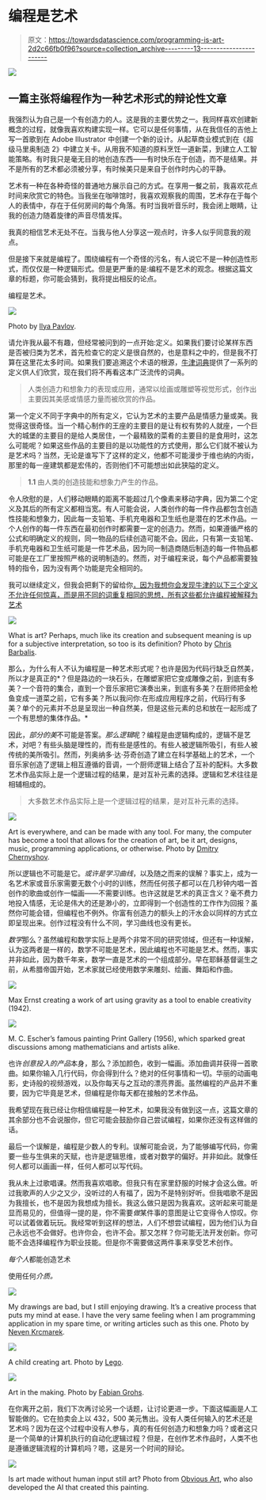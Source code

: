 # 编程是艺术

> 原文：<https://towardsdatascience.com/programming-is-art-2d2c66fb0f96?source=collection_archive---------13----------------------->

![](img/f1e486b9523bc15f47b2ed20a87a9c07.png)

## 一篇主张将编程作为一种艺术形式的辩论性文章

我强烈认为自己是一个有创造力的人。这是我的主要优势之一。我同样喜欢创建新概念的过程，就像我喜欢构建实现一样。它可以是任何事情，从在我信任的吉他上写一首歌到在 Adobe Illustrator 中创建一个新的设计。从起草商业模式到在《超级马里奥制造 2》中建立关卡。从用我不知道的原料烹饪一道新菜，到建立人工智能策略。有时我只是毫无目的地创造东西——有时快乐在于创造，而不是结果。并不是所有的艺术都必须被分享，有时候美只是来自于创作时内心的平静。

艺术有一种在各种奇怪的普通地方展示自己的方式。在享用一餐之前，我喜欢花点时间来欣赏它的特色。当我坐在咖啡馆时，我喜欢观察我的周围，艺术存在于每个人的表情中，存在于任何房间的每个角落。有时当我听音乐时，我会闭上眼睛，让我的创造力随着旋律的声音尽情发挥。

我真的相信艺术无处不在。当我与他人分享这一观点时，许多人似乎同意我的观点。

但是接下来就是编程了。围绕编程有一个奇怪的污名，有人说它不是一种创造性形式，而仅仅是一种逻辑形式。但是更严重的是:编程不是艺术的观念。根据这篇文章的标题，你可能会猜到，我将提出相反的论点。

编程是艺术。

![](img/c88cba37912289a904f942190fd5e064.png)

Photo by [Ilya Pavlov](https://unsplash.com/@ilyapavlov?utm_source=unsplash&utm_medium=referral&utm_content=creditCopyText).

请允许我从最不有趣，但经常被问到的一点开始:定义。如果我们要讨论某样东西是否被归类为艺术，首先检查它的定义是很自然的，也是意料之中的，但是我不打算在这里花太多时间。如果我们要追溯这个术语的根源，[牛津词典](https://www.lexico.com/en/definition/art)提供了一系列的定义供人们欣赏，现在我们将不再看这本广泛流传的词典。

> 人类创造力和想象力的表现或应用，通常以绘画或雕塑等视觉形式，创作出主要因其美感或情感力量而被欣赏的作品。

第一个定义不同于字典中的所有定义，它认为艺术的主要产品是情感力量或美。我觉得这很奇怪。当一个精心制作的王座的主要目的是让有权有势的人就座，一个巨大的城堡的主要目的是给人类居住，一个最精致的菜肴的主要目的是食用时，这怎么可能呢？如果这些作品的主要目的是以功能性的方式使用，那么它们就不被认为是艺术吗？当然，无论是谁写下了这样的定义，他都不可能漫步于维也纳的内街，那里的每一座建筑都是宏伟的，否则他们不可能想出如此狭隘的定义。

> **1.1** 由人类的创造技能和想象力产生的作品。

令人欣慰的是，人们移动眼睛的距离不能超过几个像素来移动字典，因为第二个定义及其后的所有定义都相当宽。有人可能会说，人类创作的每一件作品都包含创造性技能和想象力，因此每一支铅笔、手机充电器和卫生纸也是潜在的艺术作品。一个人创作的每一件东西在最初创作时都需要一定的创造力。然而，如果遵循严格的公式和明确定义的规则，同一物品的后续创造可能不会。因此，只有第一支铅笔、手机充电器和卫生纸可能是一件艺术品，因为同一制造商随后制造的每一件物品都可能是在工厂里按照严格的说明制造的。然而，对于编程来说，每个产品都需要独特的指令，因为没有两个功能是完全相同的。

我可以继续定义，但我会把剩下的留给你[，因为我想你会发现牛津的以下三个定义不允许任何惊喜，而是用不同的词重复相同的思想，所有这些都允许编程被解释为艺术](https://www.lexico.com/en/definition/art)

![](img/437c6fa5e9d4edf5cbc686a47894f5d5.png)

What is art? Perhaps, much like its creation and subsequent meaning is up for a subjective interpretation, so too is its definition? Photo by [Chris Barbalis](https://unsplash.com/@cbarbalis?utm_source=unsplash&utm_medium=referral&utm_content=creditCopyText).

那么，为什么有人不认为编程是一种艺术形式呢？也许是因为代码行缺乏自然美，所以才是真正的*？但是路边的一块石头，在雕塑家把它变成雕像之前，到底有多美？一个音符的集合，直到一个音乐家把它演奏出来，到底有多美？在厨师把金枪鱼变成一道菜之前，它有多美？所以我问你:在形成应用程序之前，代码行有多美？单个的元素并不总是呈现出一种自然美，但是这些元素的总和放在一起形成了一个有思想的集体作品。*

因此，*部分的美*不可能是答案。*那么逻辑*呢？编程是由逻辑构成的，逻辑不是艺术，对吧？有些头脑是理性的，而有些是感性的。有些人被逻辑所吸引，有些人被传统的美所吸引。然而，列奥纳多·达·芬奇创造了建立在科学基础上的艺术，一个音乐家创造了逻辑上相互遵循的音调，一个厨师逻辑上结合了互补的配料。大多数艺术作品实际上是一个逻辑过程的结果，是对互补元素的选择。逻辑和艺术往往是相辅相成的。

> 大多数艺术作品实际上是一个逻辑过程的结果，是对互补元素的选择。

![](img/008dbcbf31ebc1c524fa0bb809a23aea.png)

Art is everywhere, and can be made with any tool. For many, the computer has become a tool that allows for the creation of art, be it art, designs, music, programming applications, or otherwise. Photo by [Dmitry Chernyshov](https://unsplash.com/@oneor0?utm_source=unsplash&utm_medium=referral&utm_content=creditCopyText).

所以逻辑也不可能是它。*或许是学习曲线*，以及随之而来的误解？事实上，成为一名艺术家或音乐家需要无数个小时的训练，然而任何孩子都可以在几秒钟内唱一首创作的歌曲或创作一幅画——不需要训练。也许这就是艺术的真正含义？毫不费力地投入情感，无论是伟大的还是渺小的，立即得到一个创造性的工作作为回报？虽然你可能会错，但编程也不例外。你富有创造力的额头上的汗水会以同样的方式立即呈现出来。创作过程没有什么不同，学习曲线也没有更长。

*数学*那么？虽然编程和数学实际上是两个非常不同的研究领域，但还有一种误解，认为这两者是一样的，数学不可能是艺术，因此编程也不可能是艺术。然而，事实并非如此，因为数千年来，数学一直是艺术的一个组成部分。早在耶稣基督诞生之前，从希腊帝国开始，艺术家就已经使用数学来雕刻、绘画、舞蹈和作曲。

![](img/01f13b74caaf415e14478780bcc8eddc.png)

Max Ernst creating a work of art using gravity as a tool to enable creativity (1942).

![](img/ddaadb8049544f97dbbcf074813b67d7.png)

M. C. Escher’s famous painting Print Gallery (1956), which sparked great discussions among mathematicians and artists alike.

也许*创意投入的产品*本身，那么？添加颜色，收到一幅画。添加曲调并获得一首歌曲。如果你输入几行代码，你会得到什么？绝对的任何事情和一切。华丽的动画电影，史诗般的视频游戏，以及你每天与之互动的漂亮界面。虽然编程的产品并不重要，因为它毕竟是艺术，但编程是你每天都在接触的艺术作品。

我希望现在我已经让你相信编程是一种艺术，如果我没有做到这一点，这篇文章的其余部分也不会说服你，但它可能会鼓励你自己尝试编程，如果你还没有这样做的话。

最后一个误解是，编程是少数人的专利。误解可能会说，为了能够编写代码，你需要一些与生俱来的天赋，也许是逻辑思维，或者对数学的偏好。并非如此。就像任何人都可以画画一样，任何人都可以写代码。

我从未上过歌唱课。然而我喜欢唱歌。但我只有在家里舒服的时候才会这么做。听过我歌声的人少之又少，没听过的人有福了，因为不是特别好听。但我唱歌不是因为我擅长，也不是因为我想成为擅长。我这么做只是因为我喜欢。这听起来可能是显而易见的，但值得一提的是，你不需要*做*某件事的意图是让它变得令人惊叹。你可以试着做着玩玩。我经常听到这样的想法，人们不想尝试编程，因为他们认为自己永远也不会做好。也许你会，也许不会。那又怎样？你可能无法开发创新。你可能不会选择编程作为职业技能。但是你不需要做这两件事来享受艺术创作。

*每个人*都能创造艺术

使用任何*介质。*

![](img/3dd64a99551461003cd0b20e27cf069a.png)

My drawings are bad, but I still enjoying drawing. It’s a creative process that puts my mind at ease. I have the very same feeling when I am programming application in my spare time, or writing articles such as this one. Photo by [Neven Krcmarek](https://unsplash.com/@nevenkrcmarek?utm_source=unsplash&utm_medium=referral&utm_content=creditCopyText).

![](img/a715b5df6de1743eed731d3d5ca456f2.png)

A child creating art. Photo by [Lego](https://www.lego.com/sv-se/themes/duplo/articles/play-and-learn-d2943e224aa840b69429bffaa04e3b29).

![](img/550c1593c3610af49b39eafd7717f06c.png)

Art in the making. Photo by [Fabian Grohs](https://unsplash.com/@grohsfabian?utm_source=unsplash&utm_medium=referral&utm_content=creditCopyText).

在你离开之前，我们下次再讨论另一个话题，让讨论更进一步。下面这幅画是人工智能做的。它在拍卖会上以 432，500 美元售出。没有人类任何输入的艺术还是艺术吗？因为在这个过程中没有人参与，真的有任何创造力和想象力吗？或者这只是一个简单的计算机执行的自动化逻辑过程？但是，在创作艺术作品时，人类不也是遵循逻辑流程的计算机吗？嗯，这是另一个时间的辩论。

![](img/31339be36b6a7544f127cc69b962b582.png)

Is art made without human input still art? Photo from [Obvious Art](http://obvious-art.com/index.html), who also developed the AI that created this painting.